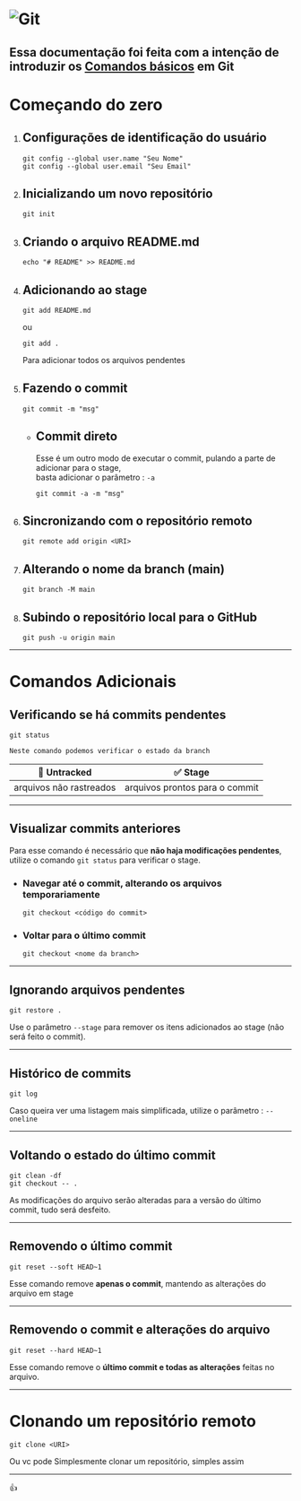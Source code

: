 # ![Git](https://blog-geek-midia.s3.amazonaws.com/wp-content/uploads/2020/08/06103546/comandos-git.png)

## Essa documentação foi feita com a intenção de introduzir os [Comandos básicos](https://comandosgit.github.io/) em Git

# Começando do zero

1. ## Configurações de identificação do usuário
    ```
    git config --global user.name "Seu Nome"
    git config --global user.email "Seu Email"
    ```

2. ## Inicializando um novo repositório
    ```
    git init
    ```

3. ## Criando o arquivo README.md
    ```
    echo "# README" >> README.md
    ```

4. ## Adicionando ao stage
    ``` git add README.md ```

    ou

    ``` git add . ```

    Para adicionar todos os arquivos pendentes

5. ## Fazendo o commit
    ```
    git commit -m "msg"
    ```

    - ## Commit direto
      Esse é um outro modo de executar o commit, pulando a parte de adicionar para o stage,  
      basta adicionar o parâmetro : ``` -a ```
      ```
      git commit -a -m "msg"
      ```

1. ## Sincronizando com o repositório remoto
    ```
    git remote add origin <URI>
    ```

2. ## Alterando o nome da branch (main)
    ```
    git branch -M main
    ```

3. ## Subindo o repositório local para o GitHub
    ```
    git push -u origin main
    ```


---


# Comandos Adicionais

## Verificando se há commits pendentes
  ```
  git status
  ```
    Neste comando podemos verificar o estado da branch
  | :red_circle: Untracked  | :white_check_mark: Stage       |
  | ----------------------- | ------------------------------ |
  | arquivos não rastreados | arquivos prontos para o commit |

---

## Visualizar commits anteriores
  Para esse comando é necessário que **não haja modificações pendentes**, utilize o comando ``` git status ``` para verificar o stage.
  - ### Navegar até o commit, alterando os arquivos temporariamente
    ```
    git checkout <código do commit>
    ```

  - ### Voltar para o último commit
    ```
    git checkout <nome da branch>
    ```

---

## Ignorando arquivos pendentes
  ```
  git restore .
  ```
  Use o parâmetro ``` --stage ``` para remover os itens adicionados ao stage (não será feito o commit).

---

## Histórico de commits
  ```
  git log
  ```
  Caso queira ver uma listagem mais simplificada, utilize o parâmetro : ``` --oneline ```

---

## Voltando o estado do último commit
  ```
  git clean -df
  git checkout -- .
  ```
  As modificações do arquivo serão alteradas para a versão do último commit, tudo será desfeito.

---

## Removendo o último commit
  ```
  git reset --soft HEAD~1
  ```
  Esse comando remove **apenas o commit**, mantendo as alterações do arquivo em stage

---

## Removendo o commit e alterações do arquivo
  ```
  git reset --hard HEAD~1
  ```
  Esse comando remove o **último commit e todas as alterações** feitas no arquivo.

---

# Clonando um repositório remoto
  ```
  git clone <URI>
  ```
  Ou vc pode Simplesmente clonar um repositório, simples assim

---

:thumbsup:
